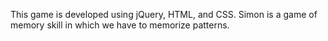 This game is developed using jQuery, HTML, and CSS. Simon is a game of memory skill in which we have to memorize patterns.
